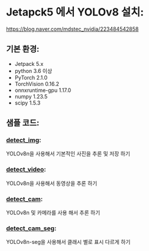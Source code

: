 # Jetapck5 에서 YOLOv8 설치:
https://blog.naver.com/mdstec_nvidia/223484542858

## 기본 환경:
- Jetpack 5.x
- python 3.6 이상 
- PyTorch 2.1.0
- TorchVision 0.16.2
- onnxruntime-gpu 1.17.0
- numpy 1.23.5
- scipy 1.5.3

## 샘플 코드:
### [detect_img](#detect_img): 
YOLOv8n을 사용해서 기본적인 사진을 추론 및 저장 하기
### [detect_video](#detect_video): 
YOLOv8n을 사용해서 동영상을 추론 하기
### [detect_cam](#detect_cam): 
YOLOv8n 및 카메라를 사용 해서 추론 하기
### [detect_cam_seg](#detect_cam_seg): 
YOLOv8n-seg을 사용해서 클래시 별로 표시 다르게 하기
